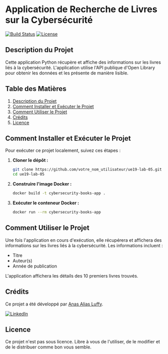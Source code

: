 # Application de Recherche de Livres sur la Cybersécurité
[![Build Status](https://cdn.prod.website-files.com/5e0f1144930a8bc8aace526c/65dd9eb5aaca434fac4f1c7c_Build-Passing-brightgreen.svg)](https://github.com/Luffy0xCyber/ue19-lab-05/actions)
[![License](https://img.shields.io/badge/License-Unlicensed-blue.svg)](https://github.com/Luffy0xCyber/ue19-lab-05/blob/main/LICENSE)

## Description du Projet

Cette application Python récupère et affiche des informations sur les livres liés à la cybersécurité. L'application utilise l'API publique d'Open Library pour obtenir les données et les présente de manière lisible.

## Table des Matières

1. [Description du Projet](#description-du-projet)
2. [Comment Installer et Exécuter le Projet](#comment-installer-et-exécuter-le-projet)
3. [Comment Utiliser le Projet](#comment-utiliser-le-projet)
4. [Crédits](#crédits)
5. [Licence](#licence)

## Comment Installer et Exécuter le Projet

Pour exécuter ce projet localement, suivez ces étapes :

1. **Cloner le dépôt :**
    ```sh
    git clone https://github.com/votre_nom_utilisateur/ue19-lab-05.git
    cd ue19-lab-05
    ```

2. **Construire l'image Docker :**
    ```sh
    docker build -t cybersecurity-books-app .
    ```

3. **Exécuter le conteneur Docker :**
    ```sh
    docker run --rm cybersecurity-books-app
    ```

## Comment Utiliser le Projet

Une fois l'application en cours d'exécution, elle récupérera et affichera des informations sur les livres liés à la cybersécurité. Les informations incluent :

- Titre
- Auteur(s)
- Année de publication

L'application affichera les détails des 10 premiers livres trouvés.

## Crédits

Ce projet a été développé par [Anas Alias Luffy](https://github.com/Luffy0xCyber).

[![LinkedIn](https://img.shields.io/badge/LinkedIn-Connect-blue)](https://www.linkedin.com/in/anaself/)

## Licence

Ce projet n'est pas sous licence. Libre à vous de l'utiliser, de le modifier et de le distribuer comme bon vous semble.